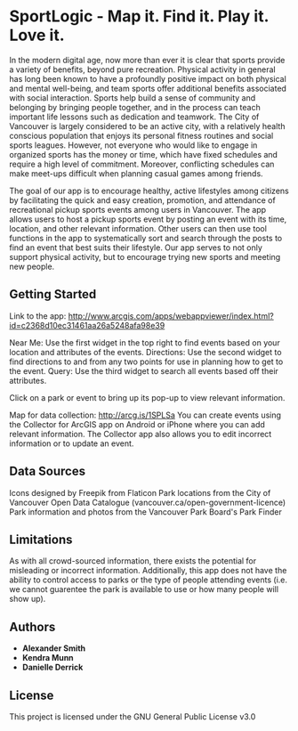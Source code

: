 # SportLogic - Map it. Find it. Play it. Love it.

In the modern digital age, now more than ever it is clear that sports provide a variety of
benefits, beyond pure recreation. Physical activity in general has long been known to have a profoundly
positive impact on both physical and mental well-being, and team sports offer additional benefits
associated with social interaction. Sports help build a sense of community and belonging by bringing
people together, and in the process can teach important life lessons such as dedication and teamwork.
The City of Vancouver is largely considered to be an active city, with a relatively health conscious
population that enjoys its personal fitness routines and social sports leagues. However, not everyone
who would like to engage in organized sports has the money or time, which have fixed schedules and
require a high level of commitment. Moreover, conflicting schedules can make meet-ups difficult when
planning casual games among friends.

The goal of our app is to encourage healthy, active lifestyles among citizens by facilitating the
quick and easy creation, promotion, and attendance of recreational pickup sports events among users in
Vancouver. The app allows users to host a pickup sports event by posting an event with its time,
location, and other relevant information. Other users can then use tool functions in the app to
systematically sort and search through the posts to find an event that best suits their lifestyle. Our app
serves to not only support physical activity, but to encourage trying new sports and meeting new
people.



## Getting Started

Link to the app: http://www.arcgis.com/apps/webappviewer/index.html?id=c2368d10ec31461aa26a5248afa98e39

Near Me: Use the first widget in the top right to find events based on your location and attributes of the events.
Directions: Use the second widget to find directions to and from any two points for use in planning how to get to the event.
Query: Use the third widget to search all events based off their attributes.

Click on a park or event to bring up its pop-up to view relevant information.

Map for data collection: http://arcg.is/1SPLSa
You can create events using the Collector for ArcGIS app on Android or iPhone where you can add relevant information.
The Collector app also allows you to edit incorrect information or to update an event.



## Data Sources

Icons designed by Freepik from Flaticon
Park locations from the City of Vancouver Open Data Catalogue (vancouver.ca/open-government-licence)
Park information and photos from the Vancouver Park Board's Park Finder



## Limitations

As with all crowd-sourced information, there exists the potential for misleading or incorrect information.
Additionally, this app does not have the ability to control access to parks or the type of people attending events
(i.e. we cannot guarentee the park is available to use or how many people will show up).



## Authors

* **Alexander Smith**
* **Kendra Munn**
* **Danielle Derrick**



## License

This project is licensed under the GNU General Public License v3.0

